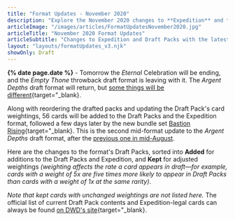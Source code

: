 ```yaml
---
title: "Format Updates - November 2020"
description: "Explore the November 2020 changes to **Expedition** and **Draft Packs** in this **interactive gallery**."
articleImage: "/images/articles/FormatUpdatesNovember2020.jpg"
articleTitle: "November 2020 Format Updates"
articleSubtitle: "Changes to Expedition and Draft Packs with the latest patch"
layout: "layouts/formatUpdates_v3.njk"
showOnly: Draft
---
```

**{% date page.date %}** - Tomorrow the *Eternal* Celebration will be ending, and the *Empty Thone* throwback draft format is leaving with it. The *Argent Depths* draft format will return, but [some things will be different][Card List]{target="_blank}.

Along with reordering the drafted packs and updating the Draft Pack's card weightings, 56 cards will be added to the Draft Packs and the Expedition format, followed a few days later by the new bundle set [Bastion Rising][]{target="_blank}. This is the second mid-format update to the *Argent Depths* draft format, after the [previous one in mid-August][August2020].

 [Card List]: https://www.direwolfdigital.com/news/draft-packs-card-list/
 [Bastion Rising]: https://www.direwolfdigital.com/news/bastion-rising/
 [August2020]: /articles/FormatUpdatesAugust2020/

Here are the changes to the format's Draft Packs, sorted into **Added** for additions to the Draft Packs and Expedition, and **Kept** for adjusted weightings *(weighting affects the rate a card appears in draft&mdash;for example, cards with a weight of 5x are five times more likely to appear in Draft Packs than cards with a weight of 1x at the same rarity)*. 

*Note that kept cards with unchanged weightings are not listed here.* The official list of current Draft Pack contents and Expedition-legal cards can always be found [on DWD's site][Card List]{target="_blank}.